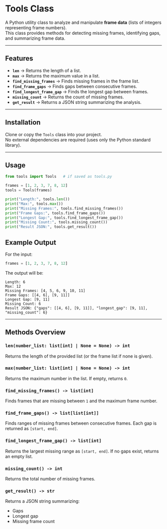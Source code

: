 # Tools Class

A Python utility class to analyze and manipulate **frame data** (lists of integers representing frame numbers).  
This class provides methods for detecting missing frames, identifying gaps, and summarizing frame data.

---

## Features

- **`len`** → Returns the length of a list.  
- **`max`** → Returns the maximum value in a list.  
- **`find_missing_frames`** → Finds missing frames in the frame list.  
- **`find_frame_gaps`** → Finds gaps between consecutive frames.  
- **`find_longest_frame_gap`** → Finds the longest gap between frames.  
- **`missing_count`** → Returns the count of missing frames.  
- **`get_result`** → Returns a JSON string summarizing the analysis.  

---

## Installation

Clone or copy the `Tools` class into your project.  
No external dependencies are required (uses only the Python standard library).

---

## Usage

```python
from tools import Tools   # if saved as tools.py

frames = [1, 2, 3, 7, 8, 12]
tools = Tools(frames)

print("Length:", tools.len())  
print("Max:", tools.max())  
print("Missing Frames:", tools.find_missing_frames())  
print("Frame Gaps:", tools.find_frame_gaps())  
print("Longest Gap:", tools.find_longest_frame_gap())  
print("Missing Count:", tools.missing_count())  
print("Result JSON:", tools.get_result())
````

## Example Output

For the input:

```python
frames = [1, 2, 3, 7, 8, 12]
```

The output will be:

```
Length: 6
Max: 12
Missing Frames: [4, 5, 6, 9, 10, 11]
Frame Gaps: [[4, 6], [9, 11]]
Longest Gap: [9, 11]
Missing Count: 6
Result JSON: {"gaps": [[4, 6], [9, 11]], "longest_gap": [9, 11], "missing_count": 6}
```

---

## Methods Overview

### `len(number_list: list[int] | None = None) -> int`

Returns the length of the provided list (or the frame list if none is given).

### `max(number_list: list[int] | None = None) -> int`

Returns the maximum number in the list. If empty, returns `0`.

### `find_missing_frames() -> list[int]`

Finds frames that are missing between `1` and the maximum frame number.

### `find_frame_gaps() -> list[list[int]]`

Finds ranges of missing frames between consecutive frames.
Each gap is returned as `[start, end]`.

### `find_longest_frame_gap() -> list[int]`

Returns the largest missing range as `[start, end]`.
If no gaps exist, returns an empty list.

### `missing_count() -> int`

Returns the total number of missing frames.

### `get_result() -> str`

Returns a JSON string summarizing:

* Gaps
* Longest gap
* Missing frame count
